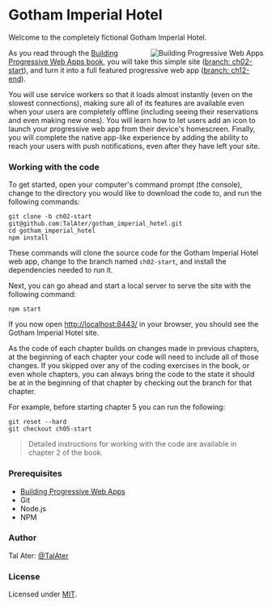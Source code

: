 # Gotham Imperial Hotel

Welcome to the completely fictional Gotham Imperial Hotel.

<a href="https://pwabook.com/oreillyrepo"><img align="right" src="https://github.com/TalAter/awesome-progressive-web-apps/raw/master/images/mpwa.png" alt="Building Progressive Web Apps"></a>

As you read through the <a href="https://pwabook.com/oreillyrepo">Building Progressive Web Apps book</a>, you will take this simple site ([branch: ch02-start](https://github.com/TalAter/gotham_imperial_hotel/tree/ch02-start)), and turn it into a full featured progressive web app ([branch: ch12-end](https://github.com/TalAter/gotham_imperial_hotel/tree/ch12-end)).

You will use service workers so that it loads almost instantly (even on the slowest connections), making sure all of its features are available even when your users are completely offline (including seeing their reservations and even making new ones). You will learn how to let users add an icon to launch your progressive web app from their device's homescreen. Finally, you will complete the native app-like experience by adding the ability to reach your users with push notifications, even after they have left your site.

### Working with the code

To get started, open your computer's command prompt (the console), change to the directory you would like to download the code to, and run the following commands:

````
git clone -b ch02-start git@github.com:TalAter/gotham_imperial_hotel.git
cd gotham_imperial_hotel
npm install
````

These commands will clone the source code for the Gotham Imperial Hotel web app, change to the branch named `ch02-start`, and install the dependencies needed to run it.

Next, you can go ahead and start a local server to serve the site with the following command:

````
npm start
````

If you now open [http://localhost:8443/](http://localhost:8443/) in your browser, you should see the Gotham Imperial Hotel site.

As the code of each chapter builds on changes made in previous chapters, at the beginning of each chapter your code will need to include all of those changes. If you skipped over any of the coding exercises in the book, or even whole chapters, you can always bring the code to the state it should be at in the beginning of that chapter by checking out the branch for that chapter.

For example, before starting chapter 5 you can run the following:

````
git reset --hard
git checkout ch05-start
````

> Detailed instructions for working with the code are available in chapter 2 of the book.

### Prerequisites

* <a href="https://pwabook.com/oreillyrepo">Building Progressive Web Apps</a>
* Git
* Node.js
* NPM

### Author

Tal Ater: [@TalAter](https://twitter.com/TalAter)

### License

Licensed under [MIT](https://github.com/TalAter/Progressive-UI-KITT/blob/master/LICENSE).
